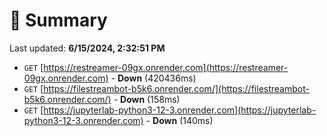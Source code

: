 # 📖 Summary
Last updated: **6/15/2024, 2:32:51 PM**

- `GET` [https://restreamer-09gx.onrender.com](https://restreamer-09gx.onrender.com) - **Down** (420436ms)
- `GET` [https://filestreambot-b5k6.onrender.com/](https://filestreambot-b5k6.onrender.com/) - **Down** (158ms)
- `GET` [https://jupyterlab-python3-12-3.onrender.com](https://jupyterlab-python3-12-3.onrender.com) - **Down** (140ms)
